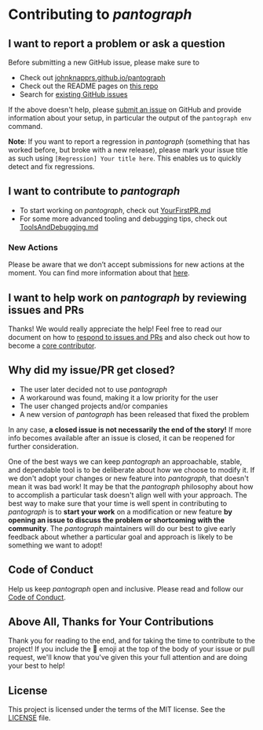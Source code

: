 # Contributing to _pantograph_

## I want to report a problem or ask a question

Before submitting a new GitHub issue, please make sure to

- Check out [johnknapprs.github.io/pantograph](https://johnknapprs.github.io/pantograph)
- Check out the README pages on [this repo](https://github.com/pantograph/pantograph)
- Search for [existing GitHub issues](https://github.com/johnknapprs/pantograph/issues)

If the above doesn't help, please [submit an issue](https://github.com/johnknapprs/pantograph/issues)
on GitHub and provide information about your setup, in particular the output of the `pantograph env` command.

**Note**: If you want to report a regression in _pantograph_ (something that has worked before, but broke with a new release),
please mark your issue title as such using `[Regression] Your title here`. This enables us to quickly detect and fix regressions.

## I want to contribute to _pantograph_

- To start working on _pantograph_, check out [YourFirstPR.md][firstpr]
- For some more advanced tooling and debugging tips, check out [ToolsAndDebugging.md](ToolsAndDebugging.md)

### New Actions

Please be aware that we don’t accept submissions for new actions at the moment.
You can find more information about that [here][submit action].

## I want to help work on _pantograph_ by reviewing issues and PRs

Thanks! We would really appreciate the help!
Feel free to read our document on how to [respond to issues and PRs][responding to prs] and also check out how
to become a [core contributor][core contributor].

## Why did my issue/PR get closed?

* The user later decided not to use _pantograph_
* A workaround was found, making it a low priority for the user
* The user changed projects and/or companies
* A new version of _pantograph_ has been released that fixed the problem

In any case, **a closed issue is not necessarily the end of the story!**
If more info becomes available after an issue is closed, it can be reopened for further consideration.

One of the best ways we can keep _pantograph_ an approachable, stable, and dependable tool is to be deliberate
about how we choose to modify it. If we don't adopt your changes or new feature into _pantograph,_
that doesn't mean it was bad work! It may be that the _pantograph_ philosophy about how to accomplish
a particular task doesn't align well with your approach.
The best way to make sure that your time is well spent in contributing to _pantograph_ is
to **start your work** on a modification or new feature **by opening an issue to discuss the problem or shortcoming with the community**.
The _pantograph_ maintainers will do our best to give early feedback about whether a particular goal
and approach is likely to be something we want to adopt!

## Code of Conduct

Help us keep _pantograph_ open and inclusive. Please read and follow our [Code of Conduct][code of conduct].

## Above All, Thanks for Your Contributions

Thank you for reading to the end, and for taking the time to contribute to the project!
If you include the 🔑 emoji at the top of the body of your issue or pull request,
we'll know that you've given this your full attention and are doing your best to help!

## License

This project is licensed under the terms of the MIT license. See the [LICENSE][license] file.


<!-- Links: -->
[code of conduct]: CODE_OF_CONDUCT.md
[core contributor]: CORE_CONTRIBUTOR.md
[license]: LICENSE
[tools and debugging]: ToolsAndDebugging.md
[vision]: VISION.md
[responding to prs]: RespondingToIssuesAndPullRequests.md
[plugins]: https://johnknapprs.github.io/pantograph/plugins/create-plugin/
[firstpr]: YourFirstPR.md
[submit action]: https://johnknapprs.github.io/pantograph/plugins/create-plugin/#submitting-the-action-to-the-pantograph-main-repo
